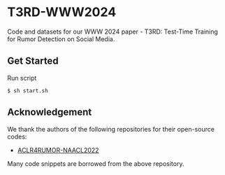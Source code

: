 # T3RD-WWW2024

Code and datasets for our WWW 2024 paper - T3RD: Test-Time Training for Rumor Detection on Social Media.


## Get Started
Run script
```
$ sh start.sh
```


## Acknowledgement
We thank the authors of the following repositories for their open-source codes:
- [ACLR4RUMOR-NAACL2022](
https://github.com/DanielLin97/ACLR4RUMOR-NAACL2022)

Many code snippets are borrowed from the above repository.

